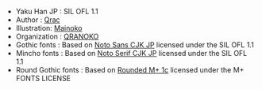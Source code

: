 - Yaku Han JP : SIL OFL 1.1
- Author : [Qrac](https://qrac.jp/)
- Illustration: [Mainoko](https://mainoko.jp)
- Organization : [QRANOKO](https://qranoko.jp/)
- Gothic fonts : Based on [Noto Sans CJK JP](https://www.google.com/get/noto/#sans-jpan) licensed under the SIL OFL 1.1
- Mincho fonts : Based on [Noto Serif CJK JP](https://www.google.com/get/noto/#serif-jpan) licensed under the SIL OFL 1.1
- Round Gothic fonts : Based on [Rounded M+ 1c](http://jikasei.me/font/rounded-mplus/) licensed under the M+ FONTS LICENSE
